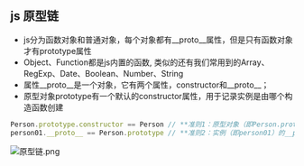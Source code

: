 ## js 原型链
* js分为函数对象和普通对象，每个对象都有__proto__属性，但是只有函数对象才有prototype属性
* Object、Function都是js内置的函数, 类似的还有我们常用到的Array、RegExp、Date、Boolean、Number、String
* 属性__proto__是一个对象，它有两个属性，constructor和__proto__；
* 原型对象prototype有一个默认的constructor属性，用于记录实例是由哪个构造函数创建

```js
Person.prototype.constructor == Person // **准则1：原型对象（即Person.prototype）的constructor指向构造函数本身**
person01.__proto__ == Person.prototype // **准则2：实例（即person01）的__proto__和原型对象指向同一个地方**
```

![原型链.png](https://p3-juejin.byteimg.com/tos-cn-i-k3u1fbpfcp/f75c79aceba14b7b97616b10065d3df2~tplv-k3u1fbpfcp-watermark.image?)
